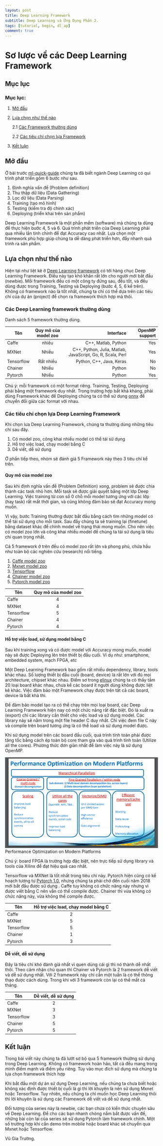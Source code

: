 ```yaml
---
layout: post
title: Deep Learning Framework
subtitle: Deep Learning và Ứng Dụng Phần 2.
tags: [tutorial, begin, dl_ap]
comment: true
---
```


# Sơ lược về các Deep Learning Framework

## Mục lục

### Mục lục:
1. [Mở đầu](#intro)
2. [Lựa chọn như thế nào](#tools)

    2.1 [Các Framework thường dùng](#tools_1)

    2.2 [Các tiêu chí chọn lựa Framework](#tools_2)

4. [Kết luận](#end)


## Mở đầu <a name="intro"></a>

Ở bài trước [ml-quick-guide](https://dlapplications.github.io/2018-06-02-ml-quick-guide/) 
chúng ta đã biết ngành Deep Learning có qui trình phát triển gồm 6 bước như sau. 

1. Định nghĩa vấn đề (Problem definition)
2. Thu thập dữ liệu (Data Gathering)
3. Lọc dữ liệu (Data Parsing)
4. Training (tạo mô hình)
5. Testing (kiểm tra độ chính xác)
6. Deploying (triển khai trên sản phẩm)

Deep Learning Framework là một phần mềm (software) mà chúng ta dùng để thực hiện bước 4, 5 và 6. Quá trình phát triển của Deep Learning phải qua nhiều lần tinh chỉnh để đạt Accuracy cao nhất. Lựa chọn một framework phù hợp giúp chúng ta dễ dàng phát triển hơn, đẩy nhanh quá trình ra sản phẩm. 

## Lựa chọn như thế nào <a name="tools"></a>

Hiện tại như liệt kê ở  [Deep Learning framework](https://en.wikipedia.org/wiki/Comparison_of_deep_learning_software) có tới hàng chục Deep Learning Framework. Điều này tạo khó khăn rất lớn cho người mới bắt đầu (newbie). Mỗi framework đều có một công ty đứng sau, đều tốt, và đều dùng được trong Training, Testing và Deploying (bước 4, 5, 6 kể trên). Không có framework nào là tốt nhất, chúng ta chỉ có thể dựa trên các tiêu chí của dự án (project) để chọn ra framework thích hợp mà thôi.

### Các Deep Learning framework thường dùng  <a name="tools_1"></a>

Danh sách 5 framework thường dùng. 

| Tên        | Quy mô của model zoo   | Interface  | OpenMP support |
| ---------- |:-------------:| -----:     | -------:|
| Caffe       | nhiều  | C++, Matlab, Python      | Yes |
| MXNet      | Nhiều      |    C++, Python, Julia, Matlab, JavaScript, Go, R, Scala, Perl | Yes |
| Tensorflow | Rất nhiều      |    Python, C++, Java, Keras | No |
| Chainer    | Nhiều      |   Python    | No |
| Pytorch    | Nhiều      |    Python | Yes |

Chú ý: mỗi framework có một format riêng. Training, Testing, Deploying phải bằng một framework duy nhất. Trong trường hợp bất khả kháng, phải dùng Framework khác để Deploying chúng ta có thể sử dụng  [onnx](https://github.com/onnx) để chuyển đổi giữa các format với nhau. 

### Các tiêu chí chọn lựa Deep Learning Framework <a name="tools_2"></a>

Khi chọn lưa Deep Learning Framework, chúng ta thường dùng những tiêu chí sau đây.

1. Có model zoo, công khai nhiều model có thể tái sử dụng
2. Hỗ trợ việc load, chạy model bằng C 
3. Dễ viết, dễ sử dụng

Ở phần tiếp theo, nhóm sẽ đánh giá 5 Framework này theo 3 tiêu chí kể trên. 

#### Quy mô của model zoo <a name="tools_3"></a>

Sau khi định nghĩa vấn đề (Problem Definition) xong, problem sẽ được chia thành các task nhỏ hơn. Mỗi task sẽ được giải quyết bằng một lớp Deep Learning. Việc training từ con số 0 chỗ mỗi model tương ứng với các lớp (hay task) rất mất thời gian, và cũng không đảm bảo sẽ đạt Accuracy mong muốn. 

Vì vậy, bước Training thường được bắt đầu bằng cách tìm những model có thể tái sử dụng cho mỗi task. Sau đấy chúng ta sẽ training lại (finetune) bằng dataset khác để chỉnh model về trạng thái mong muốn. Cho nên việc có model zoo lớn  và công khai nhiều model để chúng ta tái sử dụng là tiêu chí quan trọng nhất. 

Cả 5 framework ở trên đều có model zoo rất lớn và phong phú, chứa hầu như toàn bộ các nghiên cứu (research) nổi tiếng. 

1. [Caffe model zoo](https://github.com/BVLC/caffe/wiki/Model-Zoo)
2. [Mxnet model zoo](https://mxnet.incubator.apache.org/model_zoo/index.html)
3. [Tensorflow](https://github.com/tensorflow/models)
5. [Chainer model zoo](https://github.com/chainer/chainercv)
4. [Pytorch model zoo](https://github.com/pytorch/vision)



| Tên        | Quy mô của model zoo   | 
| ---------- |:-------------:| 
| Caffe       | 4  | 
| MXNet      | 4      |  
| Tensorflow | 5      |
| Chainer    | 4      |  
| Pytorch    | 4      |   


#### Hỗ trợ việc load, sử dụng model bằng C <a name="tools_4"></a>

Sau khi training xong và có được model với Accuracy mong muốn, model này sẽ được Deploying lên trên thiết bị đầu cuối. Ví dụ như: smartphone, embedded system, mạch FPGA,  etc 

Một Deep Learning Framework bao gồm rất nhiều dependency, library, tools khác nhau. Số lượng thiết bị đầu cuối (board, device) là rất lớn với đủ mọi architecture, chipset khác nhau. Điểm sơ trong [elinux](https://elinux.org/Main_Page) chúng ta có thấy tầm 20 loại board khác nhau, chưa kể các board ít người dùng không được liệt kê khác. Việc đảm bảo một Framework chạy được trên tất cả các board, device là bất khả thi.

Để đảm bảo model tạo ra có thể chạy trên mọi loại board, các Deep Learning Framework hiện nay có một chức năng rất đặc biệt. Đó là xuất ra (export) chỉ các library cần thiết cho việc load và sử dụng model. Các library này sẽ nằm trong một file header C duy nhất. Chỉ việc đem file C này và compile trên board tương ứng là có thể load và sử dụng model được. 
 
Khi sử dụng model trên các board đầu cuối, quá trình tính toán phải được tăng tốc bằng cách ép toàn bộ core tham gia vào quá trình tính toán (Utilize all the cores). Phương thức đơn giản nhất để làm việc này là sử dụng  OpenMP.

![Scene_text](/img/20180613/openMP.png) Performance Optimization on Modern Platforms

Chú ý: board FPGA là trường hợp đặc biệt, nên trực tiếp sử dụng library và tools của Xilinx để đạt hiệu quả cao nhất. 

Tensorflow và MXNet là tốt nhất trong tiêu chí này. Pytorch hiện cũng có kế hoạch tương tự [Pytorch 1.0](https://pytorch.org/2018/05/02/road-to-1.0.html), nhưng chúng ta phải chờ đến cuối năm 2018 mới bắt đầu được sử dụng . Caffe tuy không có chức năng này nhưng vì được viết bằng C nên vẫn có thể compile được. Chainer thì vừa không có chức năng này, vừa không thể compile được.


| Tên        | Hỗ trợ việc load, chạy model bằng C    | 
| ---------- |:-------------:| 
| Caffe       | 2  | 
| MXNet      | 5      |  
| Tensorflow | 5      |
| Chainer    | 1      |  
| Pytorch    | 3      |   

#### Dễ viết, dễ sử dụng <a name="tools_5"></a>

Đây là tiêu chí khó đánh giá nhất vì quen dùng cái gì thì nó thành dễ nhất thôi. Theo cảm nhận chủ quan thì Chainer và Pytorch là 2 framework dễ viết và dễ sử dụng nhất. Với 2 framework này chỉ cần một tuần là có thể thông thạo được cách dùng. Trong khi với 3 framework còn lại có thể mất cả tháng. 

| Tên        | Dễ viết, dễ sử dụng   | 
| ---------- |:-------------:| 
| Caffe       | 2  | 
| MXNet      | 3      |  
| Tensorflow | 3      |
| Chainer    | 5      |  
| Pytorch    | 5      |   

## Kết luận <a name="end"></a>

Trong bài viết này chúng ta đã lướt sơ bộ qua 5 framework thường sử dụng trong Deep Learning. Không có framework hoàn hảo, tất cả đều mang trong mình điểm mạnh và điểm yếu riêng. Tùy vào mục đích sử dụng mà chúng ta lựa chọn framework thích hợp

Khi bắt đầu một dự án sử dụng Deep Learning, nếu chúng ta chưa biết hoặc không xác định được thiết bị cuối là gì thì lời khuyên là nên sử dụng Mxnet hoặc Tensorflow. Tuy nhiên, nếu chúng ta chỉ muốn học Deep Learning thôi thì lời khuyên là sử dụng các Framework dễ viết và dễ sử dụng nhất. 

Đối tượng của series này là newbie, các bạn chưa có kiển thức chuyên sâu về Deep Learning. Để cho các bạn nhanh chóng nắm bắt được vấn đề, những bài còn lại của series sẽ sử dụng Pytorch làm framework chính. Một số trường hợp khi cần demo trên mobile hoặc board khác sẽ chuyển qua Mxnet hoặc Tensorflow.  

Vũ Gia Trường.

